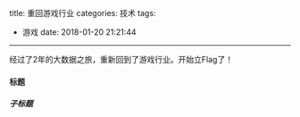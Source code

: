 title: 重回游戏行业
categories: 技术
tags:
  - 游戏
date: 2018-01-20 21:21:44
---
经过了2年的大数据之旅，重新回到了游戏行业。开始立Flag了！
#### 标题
##### 子标题

<!-- more -->
